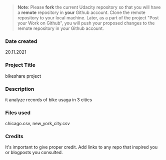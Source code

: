 >**Note**: Please **fork** the current Udacity repository so that you will have a **remote** repository in **your** Github account. Clone the remote repository to your local machine. Later, as a part of the project "Post your Work on Github", you will push your proposed changes to the remote repository in your Github account.

### Date created
20.11.2021

### Project Title
bikeshare project

### Description
it analyze records of bike usaga in 3 cities

### Files used
chicago.csv, new_york_city.csv

### Credits
It's important to give proper credit. Add links to any repo that inspired you or blogposts you consulted.

